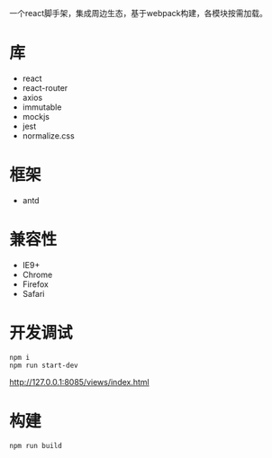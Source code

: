 一个react脚手架，集成周边生态，基于webpack构建，各模块按需加载。

# 库
- react
- react-router
- axios
- immutable
- mockjs
- jest
- normalize.css

# 框架
- antd

# 兼容性
- IE9+
- Chrome
- Firefox
- Safari

# 开发调试
```
npm i
npm run start-dev
```
http://127.0.0.1:8085/views/index.html

# 构建
```
npm run build
```